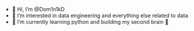 - 👋 Hi, I’m @Dom1n1kD
- 👀 I’m interested in data engineering and everything else related to data
- 🌱 I’m currently learning python and building my second brain :deciduous_tree: 

<!---
Dom1n1kD/Dom1n1kD is a ✨ special ✨ repository because its `README.md` (this file) appears on your GitHub profile.
You can click the Preview link to take a look at your changes.
--->
